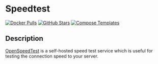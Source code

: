 # Speedtest

[![Docker Pulls](https://img.shields.io/docker/pulls/openspeedtest/latest?style=flat-square&color=607D8B&label=docker%20pulls&logo=docker)](https://hub.docker.com/r/openspeedtest/latest)
[![GitHub Stars](https://img.shields.io/github/stars/openspeedtest/latest?style=flat-square&color=607D8B&label=github%20stars&logo=github)](https://github.com/openspeedtest/latest)
[![Compose Templates](https://img.shields.io/static/v1?style=flat-square&color=607D8B&label=compose&message=templates)](https://github.com/GhostWriters/DockSTARTer/tree/master/compose/.apps/speedtest)

## Description

[OpenSpeedTest](https://github.com/openspeedtest/Speed-Test) is a self-hosted speed test service which is useful for testing the connection speed to your server.
